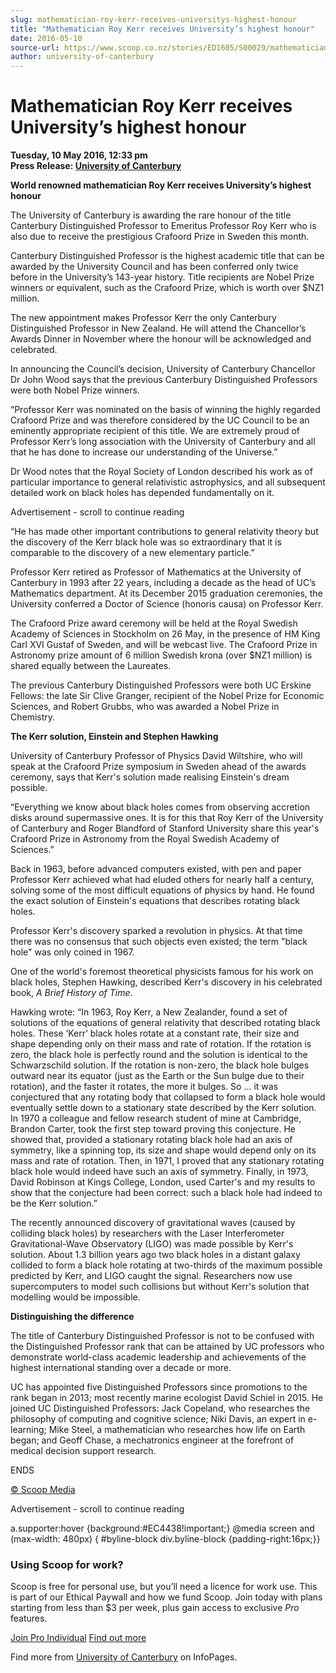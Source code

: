 ```yaml
---
slug: mathematician-roy-kerr-receives-universitys-highest-honour
title: "Mathematician Roy Kerr receives University’s highest honour"
date: 2016-05-10
source-url: https://www.scoop.co.nz/stories/ED1605/S00029/mathematician-roy-kerr-receives-universitys-highest-honour.htm
author: university-of-canterbury
---
```

Mathematician Roy Kerr receives University’s highest honour
===========================================================

**Tuesday, 10 May 2016, 12:33 pm**  
**Press Release: [University of Canterbury](https://info.scoop.co.nz/University_of_Canterbury)**

**World renowned mathematician Roy Kerr receives University’s highest honour**

The University of Canterbury is awarding the rare honour of the title Canterbury Distinguished Professor to Emeritus Professor Roy Kerr who is also due to receive the prestigious Crafoord Prize in Sweden this month.

Canterbury Distinguished Professor is the highest academic title that can be awarded by the University Council and has been conferred only twice before in the University’s 143-year history. Title recipients are Nobel Prize winners or equivalent, such as the Crafoord Prize, which is worth over $NZ1 million.

The new appointment makes Professor Kerr the only Canterbury Distinguished Professor in New Zealand. He will attend the Chancellor’s Awards Dinner in November where the honour will be acknowledged and celebrated.

In announcing the Council’s decision, University of Canterbury Chancellor Dr John Wood says that the previous Canterbury Distinguished Professors were both Nobel Prize winners.

“Professor Kerr was nominated on the basis of winning the highly regarded Crafoord Prize and was therefore considered by the UC Council to be an eminently appropriate recipient of this title. We are extremely proud of Professor Kerr’s long association with the University of Canterbury and all that he has done to increase our understanding of the Universe.”

Dr Wood notes that the Royal Society of London described his work as of particular importance to general relativistic astrophysics, and all subsequent detailed work on black holes has depended fundamentally on it.

Advertisement - scroll to continue reading





“He has made other important contributions to general relativity theory but the discovery of the Kerr black hole was so extraordinary that it is comparable to the discovery of a new elementary particle.”

Professor Kerr retired as Professor of Mathematics at the University of Canterbury in 1993 after 22 years, including a decade as the head of UC’s Mathematics department. At its December 2015 graduation ceremonies, the University conferred a Doctor of Science (honoris causa) on Professor Kerr.

The Crafoord Prize award ceremony will be held at the Royal Swedish Academy of Sciences in Stockholm on 26 May, in the presence of HM King Carl XVI Gustaf of Sweden, and will be webcast live. The Crafoord Prize in Astronomy prize amount of 6 million Swedish krona (over $NZ1 million) is shared equally between the Laureates.

The previous Canterbury Distinguished Professors were both UC Erskine Fellows: the late Sir Clive Granger, recipient of the Nobel Prize for Economic Sciences, and Robert Grubbs, who was awarded a Nobel Prize in Chemistry.

**The Kerr solution, Einstein and Stephen Hawking**

University of Canterbury Professor of Physics David Wiltshire, who will speak at the Crafoord Prize symposium in Sweden ahead of the awards ceremony, says that Kerr's solution made realising Einstein's dream possible.

“Everything we know about black holes comes from observing accretion disks around supermassive ones. It is for this that Roy Kerr of the University of Canterbury and Roger Blandford of Stanford University share this year's Crafoord Prize in Astronomy from the Royal Swedish Academy of Sciences.”

Back in 1963, before advanced computers existed, with pen and paper Professor Kerr achieved what had eluded others for nearly half a century, solving some of the most difficult equations of physics by hand. He found the exact solution of Einstein's equations that describes rotating black holes.

Professor Kerr's discovery sparked a revolution in physics. At that time there was no consensus that such objects even existed; the term "black hole" was only coined in 1967.

One of the world's foremost theoretical physicists famous for his work on black holes, Stephen Hawking, described Kerr's discovery in his celebrated book, _A Brief History of Time_.

Hawking wrote: “In 1963, Roy Kerr, a New Zealander, found a set of solutions of the equations of general relativity that described rotating black holes. These ‘Kerr’ black holes rotate at a constant rate, their size and shape depending only on their mass and rate of rotation. If the rotation is zero, the black hole is perfectly round and the solution is identical to the Schwarzschild solution. If the rotation is non-zero, the black hole bulges outward near its equator (just as the Earth or the Sun bulge due to their rotation), and the faster it rotates, the more it bulges. So ... it was conjectured that any rotating body that collapsed to form a black hole would eventually settle down to a stationary state described by the Kerr solution. In 1970 a colleague and fellow research student of mine at Cambridge, Brandon Carter, took the first step toward proving this conjecture. He showed that, provided a stationary rotating black hole had an axis of symmetry, like a spinning top, its size and shape would depend only on its mass and rate of rotation. Then, in 1971, I proved that any stationary rotating black hole would indeed have such an axis of symmetry. Finally, in 1973, David Robinson at Kings College, London, used Carter's and my results to show that the conjecture had been correct: such a black hole had indeed to be the Kerr solution.”

The recently announced discovery of gravitational waves (caused by colliding black holes) by researchers with the Laser Interferometer Gravitational-Wave Observatory (LIGO) was made possible by Kerr's solution. About 1.3 billion years ago two black holes in a distant galaxy collided to form a black hole rotating at two-thirds of the maximum possible predicted by Kerr, and LIGO caught the signal. Researchers now use supercomputers to model such collisions but without Kerr's solution that modelling would be impossible.

**Distinguishing the difference**

The title of Canterbury Distinguished Professor is not to be confused with the Distinguished Professor rank that can be attained by UC professors who demonstrate world-class academic leadership and achievements of the highest international standing over a decade or more.

UC has appointed five Distinguished Professors since promotions to the rank began in 2013; most recently marine ecologist David Schiel in 2015. He joined UC Distinguished Professors: Jack Copeland, who researches the philosophy of computing and cognitive science; Niki Davis, an expert in e-learning; Mike Steel, a mathematician who researches how life on Earth began; and Geoff Chase, a mechatronics engineer at the forefront of medical decision support research.

ENDS

[© Scoop Media](http://www.scoop.co.nz/about/terms.html)  

Advertisement - scroll to continue reading



a.supporter:hover {background:#EC4438!important;} @media screen and (max-width: 480px) { #byline-block div.byline-block {padding-right:16px;}}

### Using Scoop for work?

Scoop is free for personal use, but you’ll need a licence for work use. This is part of our Ethical Paywall and how we fund Scoop. Join today with plans starting from less than $3 per week, plus gain access to exclusive _Pro_ features.  
  
[Join Pro Individual](https://pro.scoop.co.nz/Individual/?from=ProIn24) [Find out more](https://pro.scoop.co.nz/using-scoop-for-work/?from=ProIn24)

Find more from [University of Canterbury](https://info.scoop.co.nz/University_of_Canterbury) on InfoPages.